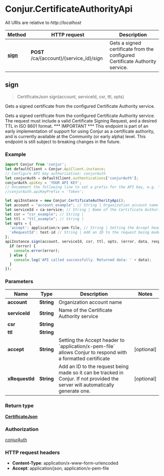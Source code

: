 # Conjur.CertificateAuthorityApi

All URIs are relative to *http://localhost*

Method | HTTP request | Description
------------- | ------------- | -------------
[**sign**](CertificateAuthorityApi.md#sign) | **POST** /ca/{account}/{service_id}/sign | Gets a signed certificate from the configured Certificate Authority service.



## sign

> CertificateJson sign(account, serviceId, csr, ttl, opts)

Gets a signed certificate from the configured Certificate Authority service.

Gets a signed certificate from the configured Certificate Authority service.  The request must include a valid Certificate Signing Request, and a desired TTL in ISO 8601 format.  *** IMPORTANT *** This endpoint is part of an early implementation of support for using Conjur as a certificate authority, and is currently available at the Community (or early alpha) level. This endpoint is still subject to breaking changes in the future. 

### Example

```javascript
import Conjur from 'conjur';
let defaultClient = Conjur.ApiClient.instance;
// Configure API key authorization: conjurAuth
let conjurAuth = defaultClient.authentications['conjurAuth'];
conjurAuth.apiKey = 'YOUR API KEY';
// Uncomment the following line to set a prefix for the API key, e.g. "Token" (defaults to null)
//conjurAuth.apiKeyPrefix = 'Token';

let apiInstance = new Conjur.CertificateAuthorityApi();
let account = "account_example"; // String | Organization account name
let serviceId = ca-service; // String | Name of the Certificate Authority service
let csr = "csr_example"; // String | 
let ttl = "ttl_example"; // String | 
let opts = {
  'accept': application/x-pem-file, // String | Setting the Accept header to `application/x-pem-file` allows Conjur to respond with a formatted certificate
  'xRequestId': test-id // String | Add an ID to the request being made so it can be tracked in Conjur. If not provided the server will automatically generate one. 
};
apiInstance.sign(account, serviceId, csr, ttl, opts, (error, data, response) => {
  if (error) {
    console.error(error);
  } else {
    console.log('API called successfully. Returned data: ' + data);
  }
});
```

### Parameters


Name | Type | Description  | Notes
------------- | ------------- | ------------- | -------------
 **account** | **String**| Organization account name | 
 **serviceId** | **String**| Name of the Certificate Authority service | 
 **csr** | **String**|  | 
 **ttl** | **String**|  | 
 **accept** | **String**| Setting the Accept header to &#x60;application/x-pem-file&#x60; allows Conjur to respond with a formatted certificate | [optional] 
 **xRequestId** | **String**| Add an ID to the request being made so it can be tracked in Conjur. If not provided the server will automatically generate one.  | [optional] 

### Return type

[**CertificateJson**](CertificateJson.md)

### Authorization

[conjurAuth](../README.md#conjurAuth)

### HTTP request headers

- **Content-Type**: application/x-www-form-urlencoded
- **Accept**: application/json, application/x-pem-file

